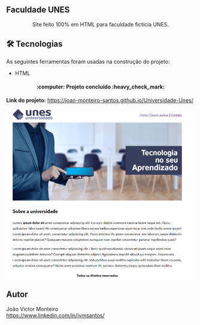 ## Faculdade UNES
<p align="center">Site feito 100% em HTML para faculdade fictícia UNES.</p>

## 🛠 Tecnologias

As seguintes ferramentas foram usadas na construção do projeto:

- HTML

<h4 align="center"> 
	:computer: Projeto concluído :heavy_check_mark:
</h4>


**Link do projeto:** https://joao-monteiro-santos.github.io/Universidade-Unes/

![](Unes-Gif.gif)

## Autor
João Victor Monteiro <br />
https://www.linkedin.com/in/jvmsantos/
